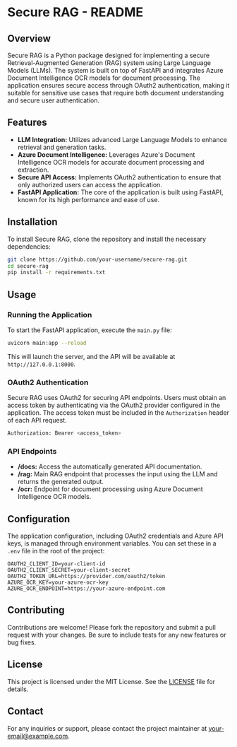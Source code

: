 # Secure RAG - README

## Overview

Secure RAG is a Python package designed for implementing a secure Retrieval-Augmented Generation (RAG) system using Large Language Models (LLMs). The system is built on top of FastAPI and integrates Azure Document Intelligence OCR models for document processing. The application ensures secure access through OAuth2 authentication, making it suitable for sensitive use cases that require both document understanding and secure user authentication.

## Features

- **LLM Integration:** Utilizes advanced Large Language Models to enhance retrieval and generation tasks.
- **Azure Document Intelligence:** Leverages Azure's Document Intelligence OCR models for accurate document processing and extraction.
- **Secure API Access:** Implements OAuth2 authentication to ensure that only authorized users can access the application.
- **FastAPI Application:** The core of the application is built using FastAPI, known for its high performance and ease of use.

## Installation

To install Secure RAG, clone the repository and install the necessary dependencies:

```bash
git clone https://github.com/your-username/secure-rag.git
cd secure-rag
pip install -r requirements.txt
```

## Usage

### Running the Application

To start the FastAPI application, execute the `main.py` file:

```bash
uvicorn main:app --reload
```

This will launch the server, and the API will be available at `http://127.0.0.1:8000`.

### OAuth2 Authentication

Secure RAG uses OAuth2 for securing API endpoints. Users must obtain an access token by authenticating via the OAuth2 provider configured in the application. The access token must be included in the `Authorization` header of each API request.

```bash
Authorization: Bearer <access_token>
```

### API Endpoints

- **/docs:** Access the automatically generated API documentation.
- **/rag:** Main RAG endpoint that processes the input using the LLM and returns the generated output.
- **/ocr:** Endpoint for document processing using Azure Document Intelligence OCR models.

## Configuration

The application configuration, including OAuth2 credentials and Azure API keys, is managed through environment variables. You can set these in a `.env` file in the root of the project:

```env
OAUTH2_CLIENT_ID=your-client-id
OAUTH2_CLIENT_SECRET=your-client-secret
OAUTH2_TOKEN_URL=https://provider.com/oauth2/token
AZURE_OCR_KEY=your-azure-ocr-key
AZURE_OCR_ENDPOINT=https://your-azure-endpoint.com
```

## Contributing

Contributions are welcome! Please fork the repository and submit a pull request with your changes. Be sure to include tests for any new features or bug fixes.

## License

This project is licensed under the MIT License. See the [LICENSE](LICENSE) file for details.

## Contact

For any inquiries or support, please contact the project maintainer at [your-email@example.com](mailto:your-email@example.com).
